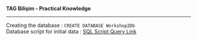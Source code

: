 <b>TAG Bilişim - Practical Knowledge</b>
<hr />
Creating the database : <code>CREATE DATABASE Workshop2Db</code>
<br />
Database script for initial data : <a href="https://justpaste.it/3n8r8">SQL Script Query Link</a>
